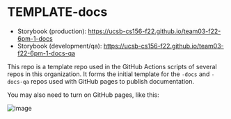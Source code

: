 # TEMPLATE-docs

* Storybook (production): <https://ucsb-cs156-f22.github.io/team03-f22-6pm-1-docs>
* Storybook (development/qa): <https://ucsb-cs156-f22.github.io/team03-f22-6pm-1-docs-qa>

This repo is a template repo used in the GitHub Actions scripts of several 
repos in this organization.  It forms the initial template for the `-docs` 
and `-docs-qa` repos used with GitHub pages to publish documentation.

You may also need to turn on GitHub pages, like this:

![image](https://user-images.githubusercontent.com/1119017/151720067-00883ce2-944f-4931-8fd3-4961a9c1cc96.png)

